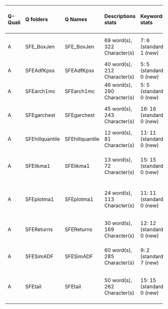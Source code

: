 |Q-Quali |Q folders       |Q Names         |Descriptions stats           |Keywords stats             |Meta Info data fields         |
|:-------|:---------------|:---------------|:----------------------------|:--------------------------|:-----------------------------|
|A       |SFE_BoxJen      |SFE_BoxJen      |69 word(s), 322 Character(s) |7: 6 (standard), 1 (new)   |q, p, a, d, k, o, s           |
|A       |SFEAdfKpss      |SFEAdfKpss      |40 word(s), 212 Character(s) |5: 5 (standard), 0 (new)   |q, p, a, d, k                 |
|A       |SFEarch1mc      |SFEarch1mc      |46 word(s), 290 Character(s) |5: 5 (standard), 0 (new)   |q, p, a, d, k                 |
|A       |SFEgarchest     |SFEgarchest     |45 word(s), 243 Character(s) |16: 16 (standard), 0 (new) |q, p, a, d, k, df, o, sa      |
|A       |SFEhillquantile |SFEhillquantile |12 word(s), 81 Character(s)  |11: 11 (standard), 0 (new) |q, p, a, d, k                 |
|A       |SFElikma1       |SFElikma1       |13 word(s), 72 Character(s)  |15: 15 (standard), 0 (new) |q, p, a, d, k, e, i, o, s, sa |
|A       |SFEplotma1      |SFEplotma1      |24 word(s), 113 Character(s) |11: 11 (standard), 0 (new) |q, p, a, d, k, e, i, o, s, sa |
|A       |SFEReturns      |SFEReturns      |30 word(s), 169 Character(s) |12: 12 (standard), 0 (new) |q, p, a, d, k, df, e, s       |
|A       |SFESimADF       |SFESimADF       |60 word(s), 285 Character(s) |9: 2 (standard), 7 (new)   |q, p, a, d, k, o, s           |
|A       |SFEtail         |SFEtail         |50 word(s), 262 Character(s) |15: 15 (standard), 0 (new) |q, p, a, d, k, df, e, s, sa   |
